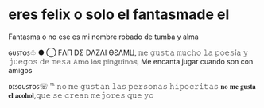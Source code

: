 # eres felix o solo el fantasmade el
Fantasma o no ese es mi nombre robado de tumba y alma 

ɢᴜꜱᴛᴏꜱ♧ ● ◯
FΛП DΣ DΛZΛI ӨƧΛMЦ, 𝚖𝚎 𝚐𝚞𝚜𝚝𝚊 𝚖𝚞𝚌𝚑𝚘 𝚕𝚊 𝚙𝚘𝚎𝚜í𝚊 𝚢 𝚓𝚞𝚎𝚐𝚘𝚜 𝚍𝚎 𝚖𝚎𝚜𝚊 
𝔸𝕞𝕠 𝕝𝕠𝕤 𝕡𝕚𝕟𝕘𝕦𝕚𝕟𝕠𝕤, Me encanta jugar cuando son con amigos

ᴅɪꜱɢᴜꜱᴛᴏꜱ☏ ℡
𝚗𝚘 𝚖𝚎 𝚐𝚞𝚜𝚝𝚊𝚗 𝚕𝚊𝚜 𝚙𝚎𝚛𝚜𝚘𝚗𝚊𝚜 𝚑𝚒𝚙𝚘𝚌𝚛𝚒𝚝𝚊𝚜
𝐧𝐨 𝐦𝐞 𝐠𝐮𝐬𝐭𝐚 𝐞𝐥 𝐚𝐜𝐨𝐡𝐨𝐥,𝚚𝚞𝚎 𝚜𝚎 𝚌𝚛𝚎𝚊𝚗 𝚖𝚎𝚓𝚘𝚛𝚎𝚜 𝚚𝚞𝚎 𝚢𝚘


